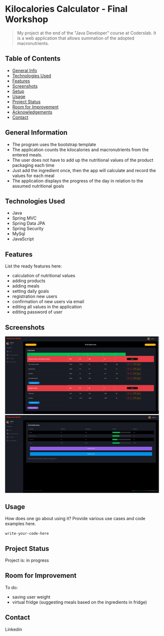 # Kilocalories Calculator - Final Workshop
> My project at the end of the "Java Developer" course at Coderslab. It is a web application that allows summation of the adopted macronutrients.
## Table of Contents
* [General Info](#general-information)
* [Technologies Used](#technologies-used)
* [Features](#features)
* [Screenshots](#screenshots)
* [Setup](#setup)
* [Usage](#usage)
* [Project Status](#project-status)
* [Room for Improvement](#room-for-improvement)
* [Acknowledgements](#acknowledgements)
* [Contact](#contact)
<!-- * [License](#license) -->


## General Information
- The program uses the bootstrap template
- The application counts the kilocalories and macronutrients from the entered meals.
- The user does not have to add up the nutritional values ​​of the product packaging each time
- Just add the ingredient once, then the app will calculate and record the values ​​for each meal
- The application displays the progress of the day in relation to the assumed nutritional goals

## Technologies Used
- Java
- Spring MVC
- Spring Data JPA
- Spring Security
- MySql
- JavaScript


## Features
List the ready features here:
- calculation of nutritional values
- adding products
- adding meals
- setting daily goals
- registration new users
- confirmation of new users via email
- editing all values ​​in the application
- editing password of user

## Screenshots
![Example screenshot](./img/foodTable.png)
![Example screenshot](./img/userGoals.png)
<!-- If you have screenshots you'd like to share, include them here. -->

## Usage
How does one go about using it?
Provide various use cases and code examples here.

`write-your-code-here`


## Project Status
Project is: in progress


## Room for Improvement
To do:
- saving user weight
- virtual fridge (suggesting meals based on the ingredients in fridge)

## Contact
Linkedin

